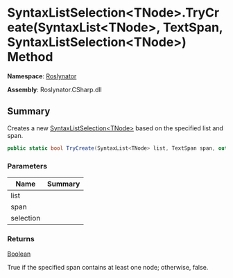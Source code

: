 # SyntaxListSelection\<TNode>\.TryCreate\(SyntaxList\<TNode>, TextSpan, SyntaxListSelection\<TNode>\) Method

**Namespace**: [Roslynator](../../README.md)

**Assembly**: Roslynator\.CSharp\.dll

## Summary

Creates a new [SyntaxListSelection\<TNode>](../README.md) based on the specified list and span\.

```csharp
public static bool TryCreate(SyntaxList<TNode> list, TextSpan span, out SyntaxListSelection<TNode> selection)
```

### Parameters

| Name | Summary |
| ---- | ------- |
| list | |
| span | |
| selection | |

### Returns

[Boolean](https://docs.microsoft.com/en-us/dotnet/api/system.boolean)

True if the specified span contains at least one node; otherwise, false\.